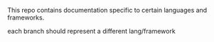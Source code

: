 This repo contains documentation specific to certain languages and frameworks.

each branch should represent a different lang/framework
